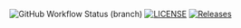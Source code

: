 ![GitHub Workflow Status (branch)](https://img.shields.io/github/actions/workflow/status/tjk2002/semGroup17/main.yml?branch=master)
[![LICENSE](https://img.shields.io/github/license/tjk2002/sem.svg?style=flat-square)](https://github.com/tjk2002/sem/blob/master/LICENSE)
[![Releases](https://img.shields.io/github/release/tjk2002/sem/all.svg?style=flat-square)](https://github.com/tjk2002/sem/releases)